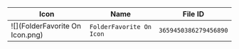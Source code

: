| Icon | Name | File ID |
| ---  | ---  | ---     |
| ![](FolderFavorite On Icon.png) | `FolderFavorite On Icon` | `3659450386279456890` |
